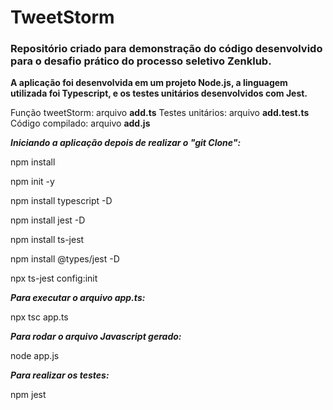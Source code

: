# TweetStorm

### Repositório criado para demonstração do código desenvolvido para o desafio prático do processo seletivo Zenklub.

**A aplicação foi desenvolvida em um projeto Node.js, a linguagem utilizada foi Typescript, e os testes unitários desenvolvidos com Jest.**

Função tweetStorm: arquivo **add.ts**
Testes unitários: arquivo **add.test.ts**
Código compilado: arquivo **add.js**

**_Iniciando a aplicação depois de realizar o "git Clone":_**

npm install

npm init -y

npm install typescript -D

npm install jest -D

npm install ts-jest

npm install @types/jest -D

npx ts-jest config:init


**_Para executar o arquivo app.ts:_**

npx tsc app.ts


**_Para rodar o arquivo Javascript gerado:_**

node app.js


**_Para realizar os testes:_**

npm jest

